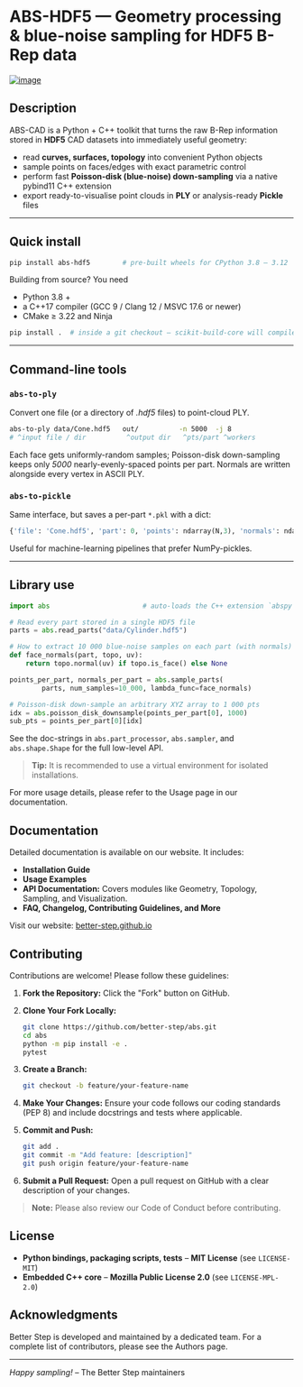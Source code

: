 

# ABS-HDF5 — Geometry processing & blue-noise sampling for HDF5 B-Rep data
[![image](https://img.shields.io/pypi/v/HDF5MeshSampler.svg)](https://pypi.python.org/pypi/abs-hdf5)


## Description
ABS-CAD is a Python + C++ toolkit that turns the raw B-Rep information stored in
**HDF5** CAD datasets into immediately useful geometry:

* read **curves, surfaces, topology** into convenient Python objects
* sample points on faces/edges with exact parametric control
* perform fast **Poisson-disk (blue-noise) down-sampling** via a native
  pybind11 C++ extension
* export ready-to-visualise point clouds in **PLY** or analysis-ready
  **Pickle** files
---

## Quick install

```bash
pip install abs-hdf5        # pre-built wheels for CPython 3.8 – 3.12
```

Building from source?  You need

* Python 3.8 +
* a C++17 compiler (GCC 9 / Clang 12 / MSVC 17.6 or newer)
* CMake ≥ 3.22 and Ninja

```bash
pip install .  # inside a git checkout – scikit-build-core will compile abspy
```

---

## Command-line tools

### `abs-to-ply`

Convert one file (or a directory of *.hdf5* files) to point-cloud PLY.

```bash
abs-to-ply data/Cone.hdf5   out/          -n 5000  -j 8
# ^input file / dir          ^output dir   ^pts/part ^workers
```

Each face gets uniformly-random samples; Poisson-disk down-sampling keeps only
*5000* nearly-evenly-spaced points per part.
Normals are written alongside every vertex in ASCII PLY.

### `abs-to-pickle`

Same interface, but saves a per-part `*.pkl` with a dict:

```python
{'file': 'Cone.hdf5', 'part': 0, 'points': ndarray(N,3), 'normals': ndarray(N,3)}
```

Useful for machine-learning pipelines that prefer NumPy-pickles.

---

## Library use

```python
import abs                       # auto-loads the C++ extension `abspy`

# Read every part stored in a single HDF5 file
parts = abs.read_parts("data/Cylinder.hdf5")

# How to extract 10 000 blue-noise samples on each part (with normals)
def face_normals(part, topo, uv):
    return topo.normal(uv) if topo.is_face() else None

points_per_part, normals_per_part = abs.sample_parts(
        parts, num_samples=10_000, lambda_func=face_normals)

# Poisson-disk down-sample an arbitrary XYZ array to 1 000 pts
idx = abs.poisson_disk_downsample(points_per_part[0], 1000)
sub_pts = points_per_part[0][idx]
```

See the doc-strings in `abs.part_processor`, `abs.sampler`, and
`abs.shape.Shape` for the full low-level API.

> **Tip:** It is recommended to use a virtual environment for isolated installations.


For more usage details, please refer to the Usage page in our documentation.

## Documentation

Detailed documentation is available on our website. It includes:

- **Installation Guide**
- **Usage Examples**
- **API Documentation:** Covers modules like Geometry, Topology, Sampling, and Visualization.
- **FAQ, Changelog, Contributing Guidelines, and More**

Visit our website: [better-step.github.io](https://better-step.github.io)

## Contributing

Contributions are welcome! Please follow these guidelines:

1. **Fork the Repository:**
   Click the "Fork" button on GitHub.

2. **Clone Your Fork Locally:**

   ```bash
   git clone https://github.com/better-step/abs.git
   cd abs
   python -m pip install -e .
   pytest
   ```

3. **Create a Branch:**

   ```bash
   git checkout -b feature/your-feature-name
   ```

4. **Make Your Changes:**
   Ensure your code follows our coding standards (PEP 8) and include docstrings and tests where applicable.

5. **Commit and Push:**

   ```bash
   git add .
   git commit -m "Add feature: [description]"
   git push origin feature/your-feature-name
   ```

6. **Submit a Pull Request:**
   Open a pull request on GitHub with a clear description of your changes.

> **Note:** Please also review our Code of Conduct before contributing.

## License


- **Python bindings, packaging scripts, tests** – **MIT License** (see `LICENSE-MIT`)
- **Embedded C++ core** – **Mozilla Public License 2.0** (see `LICENSE-MPL-2.0`)

## Acknowledgments

Better Step is developed and maintained by a dedicated team. For a complete list of contributors, please see the Authors page.

---

*Happy sampling!*  – The Better Step maintainers
